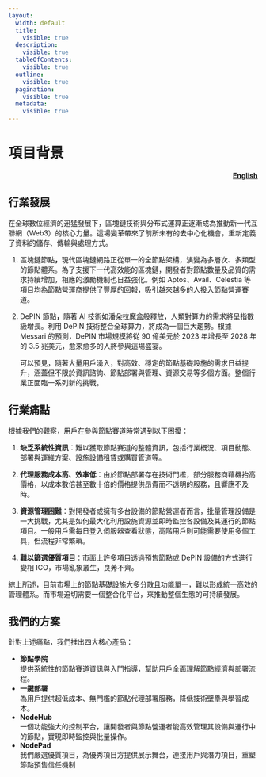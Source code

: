 ```yaml
---
layout:
  width: default
  title:
    visible: true
  description:
    visible: true
  tableOfContents:
    visible: true
  outline:
    visible: true
  pagination:
    visible: true
  metadata:
    visible: true
---
```


# 項目背景

<p align="right"><a href="https://docs.node-x.xyz/en/about-node-x/project-background"><strong>English</strong></a></p>

## **行業發展**

在全球數位經濟的迅猛發展下，區塊鏈技術與分布式運算正逐漸成為推動新一代互聯網（Web3）的核心力量。這場變革帶來了前所未有的去中心化機會，重新定義了資料的儲存、傳輸與處理方式。

1. 區塊鏈節&#x9EDE;**，**&#x73FE;代區塊鏈網路正從單一的全節點架構，演變為多層次、多類型的節點體系。為了支援下一代高效能的區塊鏈，開發者對節點數量及品質的需求持續增加，相應的激勵機制也日益強化。例如 Aptos、Avail、Celestia 等項目均為節點營運商提供了豐厚的回報，吸引越來越多的人投入節點營運賽道。
2.  DePIN 節&#x9EDE;**，**&#x96A8;著 AI 技術如潘朵拉魔盒般釋放，人類對算力的需求將呈指數級增長。利用 DePIN 技術整合全球算力，將成為一個巨大趨勢。根據 Messari 的預測，DePIN 市場規模將從 90 億美元於 2023 年增長至 2028 年的 3.5 兆美元，愈來愈多的人將參與這場盛宴。

    可以預見，隨著大量用戶湧入，對高效、穩定的節點基礎設施的需求日益提升，涵蓋但不限於資訊諮詢、節點部署與管理、資源交易等多個方面。整個行業正面臨一系列新的挑戰。

## **行業痛點**

根據我們的觀察，用戶在參與節點賽道時常遇到以下困擾：

1. **缺乏系統性資訊**：難以獲取節點賽道的整體資訊，包括行業概況、項目動態、部署與運維方案、設施設備租賃或購買管道等。
2. **代理服務成本高、效率低**：由於節點部署存在技術門檻，部分服務商藉機抬高價格，以成本數倍甚至數十倍的價格提供昂貴而不透明的服務，且響應不及時。
3.  **資源管理困難**：對開發者或擁有多台設備的節點營運者而言，批量管理設備是一大挑戰，尤其是如何最大化利用設施資源並即時監控各設備及其運行的節點項目。一般用戶需每日登入伺服器查看狀態，高階用戶則可能需要使用多個工具，但流程非常繁瑣。


4. **難以篩選優質項目**：市面上許多項目透過預售節點或 DePIN 設備的方式進行變相 ICO，市場亂象叢生，良莠不齊。

綜上所述，目前市場上的節點基礎設施大多分散且功能單一，難以形成統一高效的管理體系。而市場迫切需要一個整合化平台，來推動整個生態的可持續發展。

## **我們的方案**

針對上述痛點，我們推出四大核心產品：

* **節點學院**\
  提供系統性的節點賽道資訊與入門指導，幫助用戶全面理解節點經濟與部署流程。
* **一鍵部署**\
  為用戶提供超低成本、無門檻的節點代理部署服務，降低技術壁壘與學習成本。
* **NodeHub**\
  一個功能強大的控制平台，讓開發者與節點營運者能高效管理其設備與運行中的節點，實現即時監控與批量操作。
* **NodePad**\
  我們嚴選優質項目，為優秀項目方提供展示舞台，連接用戶與潛力項目，重塑節點預售信任機制





